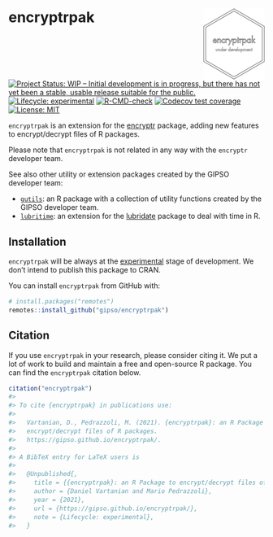 
<!-- README.md is generated from README.Rmd. Please edit that file -->

# encryptrpak <a href='https://gipso.github.io/encryptrpak'><img src='man/figures/logo.png' align="right" height="139" /></a>

<!-- badges: start -->

[![Project Status: WIP – Initial development is in progress, but there
has not yet been a stable, usable release suitable for the
public.](https://www.repostatus.org/badges/latest/wip.svg)](https://www.repostatus.org/#wip)
[![Lifecycle:
experimental](https://img.shields.io/badge/lifecycle-experimental-orange.svg)](https://lifecycle.r-lib.org/articles/stages.html#experimental)
[![R-CMD-check](https://github.com/gipso/encryptrpak/workflows/R-CMD-check/badge.svg)](https://github.com/gipso/encryptrpak/actions)
[![Codecov test
coverage](https://codecov.io/gh/gipso/encryptrpak/branch/main/graph/badge.svg)](https://codecov.io/gh/gipso/encryptrpak?branch=main)
[![License:
MIT](https://img.shields.io/badge/license-MIT-green)](https://choosealicense.com/licenses/mit/)
<!-- badges: end -->

`encryptrpak` is an extension for the
[encryptr](https://github.com/SurgicalInformatics/encryptr) package,
adding new features to encrypt/decrypt files of R packages.

Please note that `encryptrpak` is not related in any way with the
`encryptr` developer team.

See also other utility or extension packages created by the GIPSO
developer team:

-   [`gutils`](https://github.com/gipso/encryptrpak): an R package with
    a collection of utility functions created by the GIPSO developer
    team.
-   [`lubritime`](https://github.com/gipso/lubritime): an extension for
    the [lubridate](https://github.com/tidyverse/lubridate) package to
    deal with time in R.

## Installation

`encryptrpak` will be always at the
[experimental](https://lifecycle.r-lib.org/articles/stages.html#experimental)
stage of development. We don’t intend to publish this package to CRAN.

You can install `encryptrpak` from GitHub with:

``` r
# install.packages("remotes")
remotes::install_github("gipso/encryptrpak")
```

## Citation

If you use `encryptrpak` in your research, please consider citing it. We
put a lot of work to build and maintain a free and open-source R
package. You can find the `encryptrpak` citation below.

``` r
citation("encryptrpak")
#> 
#> To cite {encryptrpak} in publications use:
#> 
#>   Vartanian, D., Pedrazzoli, M. (2021). {encryptrpak}: an R Package to
#>   encrypt/decrypt files of R packages.
#>   https://gipso.github.io/encryptrpak/.
#> 
#> A BibTeX entry for LaTeX users is
#> 
#>   @Unpublished{,
#>     title = {{encryptrpak}: an R Package to encrypt/decrypt files of R packages},
#>     author = {Daniel Vartanian and Mario Pedrazzoli},
#>     year = {2021},
#>     url = {https://gipso.github.io/encryptrpak/},
#>     note = {Lifecycle: experimental},
#>   }
```
